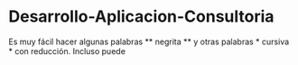 # **Desarrollo-Aplicacion-Consultoria**
Es muy fácil hacer algunas palabras ** negrita ** y otras palabras * cursiva * con reducción. Incluso puede 

